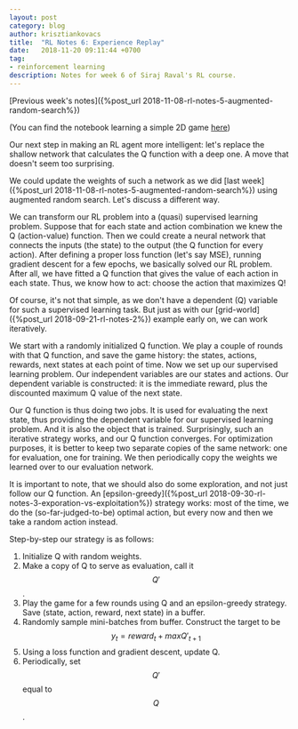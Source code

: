 ```yaml
---
layout: post
category: blog
author: krisztiankovacs
title:  "RL Notes 6: Experience Replay"
date:   2018-11-20 09:11:44 +0700
tag: 
- reinforcement learning
description: Notes for week 6 of Siraj Raval's RL course.
---
```


[Previous week's notes]({%post_url 2018-11-08-rl-notes-5-augmented-random-search%})

(You can find the notebook learning a simple 2D game [here](https://github.com/kk1694/rl_course/blob/master/week6.ipynb))

Our next step in making an RL agent more intelligent: let's replace the shallow network that calculates the Q function with a deep one. A move that doesn't seem too surprising. 

We could update the weights of such a network as we did [last week]({%post_url 2018-11-08-rl-notes-5-augmented-random-search%}) using augmented random search. Let's discuss a different way.

We can transform our RL problem into a (quasi) supervised learning problem. Suppose that for each state and action combination we knew the Q (action-value) function. Then we could create a neural network that connects the inputs (the state) to the output (the Q function for every action). After defining a proper loss function (let's say MSE), running gradient descent for a few epochs, we basically solved our RL problem. After all, we have fitted a Q function that gives the value of each action in each state. Thus, we know how to act: choose the action that maximizes Q!

Of course, it's not that simple, as we don't have a dependent (Q) variable for such a supervised learning task. But just as with our [grid-world]({%post_url 2018-09-21-rl-notes-2%}) example early on, we can work iteratively. 

We start with a randomly initialized Q function. We play a couple of rounds with that Q function, and save the game history: the states, actions, rewards, next states at each point of time. Now we set up our supervised learning problem. Our independent variables are our states and actions. Our dependent variable is constructed: it is the immediate reward, plus the discounted maximum Q value of the next state. 

Our Q function is thus doing two jobs. It is used for evaluating the next state, thus providing the dependent variable for our supervised learning problem. And it is also the object that is trained. Surprisingly, such an iterative strategy works, and our Q function converges. For optimization purposes, it is better to keep two separate copies of the same network: one for evaluation, one for training. We then periodically copy the weights we learned over to our evaluation network.

It is important to note, that we should also do some exploration, and not just follow our Q function. An [epsilon-greedy]({%post_url 2018-09-30-rl-notes-3-exporation-vs-exploitation%}) strategy works: most of the time, we do the (so-far-judged-to-be) optimal action, but every now and then we take a random action instead.

Step-by-step our strategy is as follows:
1. Initialize Q with random weights.
1. Make a copy of Q to serve as evaluation, call it $$Q'$$.
1. Play the game for a few rounds using Q and an epsilon-greedy strategy. Save (state, action, reward, next state) in a buffer.
1. Randomly sample mini-batches from buffer. Construct the target to be $$y_t = reward_t + max Q'_{t+1}$$
1. Using a loss function and gradient descent, update Q.
1. Periodically, set $$Q'$$ equal to $$Q$$.


